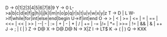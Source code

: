 D -> 0|1|2|3|4|5|6|7|8|9
Y -> 0
L->a|b|c|d|e|f|g|h|i|j|k|l|m|n|o|p|q|r|s|t|u|v|w|x|y|z
T -> D | L
W->if|while|for|int|else|end|begin
U->if|int|end
O -> > | < | >= | <= | = | ==  | <<= | << | >> | --| - | := | + | - | * | / | += | -= |/= | *= | >>= | != | && | & | ++
J -> ; | ( | )
Z -> D@
X -> D@.D@
N -> X|Z
I -> LT$
K -> (  |  ) 
Q -> KXK
